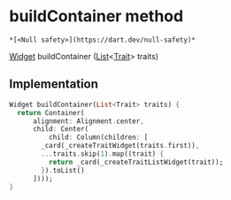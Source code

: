


# buildContainer method




    *[<Null safety>](https://dart.dev/null-safety)*




[Widget](https://api.flutter.dev/flutter/widgets/Widget-class.html) buildContainer
([List](https://api.flutter.dev/flutter/dart-core/List-class.html)&lt;[Trait](https://yonomi.co/yonomi-sdk/Trait-class.html)> traits)








## Implementation

```dart
Widget buildContainer(List<Trait> traits) {
  return Container(
      alignment: Alignment.center,
      child: Center(
          child: Column(children: [
        _card(_createTraitWidget(traits.first)),
        ...traits.skip(1).map((trait) {
          return _card(_createTraitListWidget(trait));
        }).toList()
      ])));
}
```







